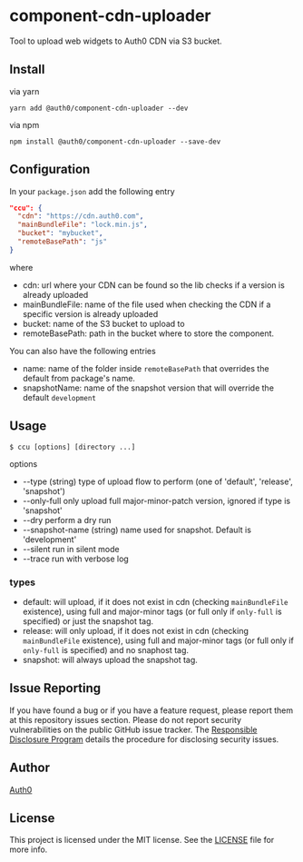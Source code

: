 # component-cdn-uploader

Tool to upload web widgets to Auth0 CDN via S3 bucket.

## Install

via yarn
```
yarn add @auth0/component-cdn-uploader --dev
```

via npm
```
npm install @auth0/component-cdn-uploader --save-dev
```

## Configuration

In your `package.json` add the following entry

```json
"ccu": {
  "cdn": "https://cdn.auth0.com",
  "mainBundleFile": "lock.min.js",
  "bucket": "mybucket",
  "remoteBasePath": "js"
}
```

where

- cdn: url where your CDN can be found so the lib checks if a version is already uploaded
- mainBundleFile: name of the file used when checking the CDN if a specific version is already uploaded
- bucket: name of the S3 bucket to upload to
- remoteBasePath: path in the bucket where to store the component.

You can also have the following entries

- name: name of the folder inside `remoteBasePath` that overrides the default from package's name.
- snapshotName: name of the snapshot version that will override the default `development`

## Usage

```
$ ccu [options] [directory ...]
```

options
*  --type (string) type of upload flow to perform (one of 'default', 'release', 'snapshot')
* --only-full only upload full major-minor-patch version, ignored if type is 'snapshot'
* --dry perform a dry run
* --snapshot-name (string) name used for snapshot. Default is 'development'
* --silent run in silent mode
* --trace run with verbose log

### types

- default: will upload, if it does not exist in cdn (checking `mainBundleFile` existence), using full and major-minor tags (or full only if `only-full` is specified) or just the snapshot tag.
- release: will only upload, if it does not exist in cdn (checking `mainBundleFile` existence), using full and major-minor tags (or full only if `only-full` is specified) and no snaphost tag.
- snapshot: will always upload the snapshot tag.

## Issue Reporting

If you have found a bug or if you have a feature request, please report them at this repository issues section. Please do not report security vulnerabilities on the public GitHub issue tracker. The [Responsible Disclosure Program](https://auth0.com/whitehat) details the procedure for disclosing security issues.

## Author

[Auth0](auth0.com)

## License

This project is licensed under the MIT license. See the [LICENSE](LICENSE) file for more info.
